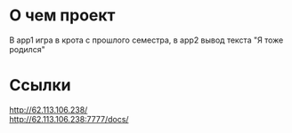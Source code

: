 # О чем проект
В app1 игра в крота с прошлого семестра, в app2 вывод текста "Я тоже родился"

# Ссылки
http://62.113.106.238/ <br>
http://62.113.106.238:7777/docs/
